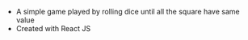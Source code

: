 - A simple game played by rolling dice until all the square have same value
- Created with React JS
